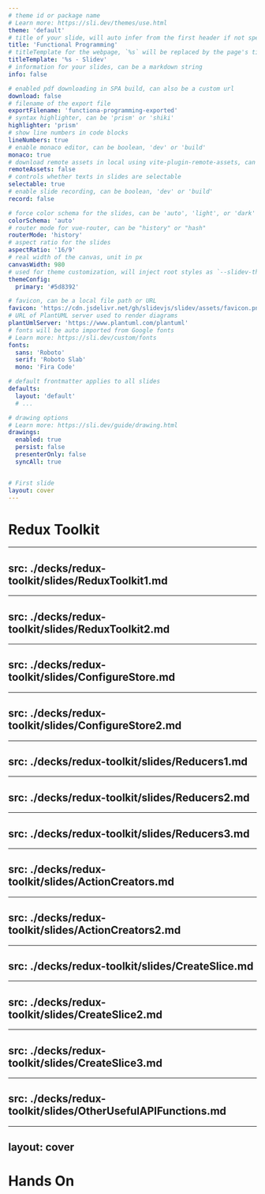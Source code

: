```yaml
---
# theme id or package name
# Learn more: https://sli.dev/themes/use.html
theme: 'default'
# title of your slide, will auto infer from the first header if not specified
title: 'Functional Programming'
# titleTemplate for the webpage, `%s` will be replaced by the page's title
titleTemplate: '%s - Slidev'
# information for your slides, can be a markdown string
info: false

# enabled pdf downloading in SPA build, can also be a custom url
download: false
# filename of the export file
exportFilename: 'functiona-programming-exported'
# syntax highlighter, can be 'prism' or 'shiki'
highlighter: 'prism'
# show line numbers in code blocks
lineNumbers: true
# enable monaco editor, can be boolean, 'dev' or 'build'
monaco: true
# download remote assets in local using vite-plugin-remote-assets, can be boolean, 'dev' or 'build'
remoteAssets: false
# controls whether texts in slides are selectable
selectable: true
# enable slide recording, can be boolean, 'dev' or 'build'
record: false

# force color schema for the slides, can be 'auto', 'light', or 'dark'
colorSchema: 'auto'
# router mode for vue-router, can be "history" or "hash"
routerMode: 'history'
# aspect ratio for the slides
aspectRatio: '16/9'
# real width of the canvas, unit in px
canvasWidth: 980
# used for theme customization, will inject root styles as `--slidev-theme-x` for attribute `x`
themeConfig:
  primary: '#5d8392'

# favicon, can be a local file path or URL
favicon: 'https://cdn.jsdelivr.net/gh/slidevjs/slidev/assets/favicon.png'
# URL of PlantUML server used to render diagrams
plantUmlServer: 'https://www.plantuml.com/plantuml'
# fonts will be auto imported from Google fonts
# Learn more: https://sli.dev/custom/fonts
fonts:
  sans: 'Roboto'
  serif: 'Roboto Slab'
  mono: 'Fira Code'

# default frontmatter applies to all slides
defaults:
  layout: 'default'
  # ...

# drawing options
# Learn more: https://sli.dev/guide/drawing.html
drawings:
  enabled: true
  persist: false
  presenterOnly: false
  syncAll: true


# First slide
layout: cover
---
```


<style>
.col-left{
  width: 95%;
}

.col-right {
  width: 100%;
}
</style>

# Redux Toolkit

---
src: ./decks/redux-toolkit/slides/ReduxToolkit1.md
---

---
src: ./decks/redux-toolkit/slides/ReduxToolkit2.md
---


---
src: ./decks/redux-toolkit/slides/ConfigureStore.md
---


---
src: ./decks/redux-toolkit/slides/ConfigureStore2.md
---


---
src: ./decks/redux-toolkit/slides/Reducers1.md
---


---
src: ./decks/redux-toolkit/slides/Reducers2.md
---


---
src: ./decks/redux-toolkit/slides/Reducers3.md
---


---
src: ./decks/redux-toolkit/slides/ActionCreators.md
---


---
src: ./decks/redux-toolkit/slides/ActionCreators2.md
---


---
src: ./decks/redux-toolkit/slides/CreateSlice.md
---


---
src: ./decks/redux-toolkit/slides/CreateSlice2.md
---

---
src: ./decks/redux-toolkit/slides/CreateSlice3.md
---

---
src: ./decks/redux-toolkit/slides/OtherUsefulAPIFunctions.md
---

---
layout: cover
---

# Hands On

<!--
Exercise 5
-->

